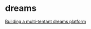 # dreams
[Building a multi-tentant dreams platform](https://edgeryders.eu/t/rewrite-of-dreams-for-multi-tenancy-and-wider-adoption/11476)
